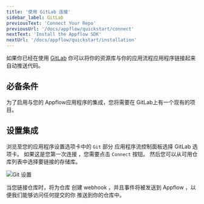 ```yaml
---
title: '使用 GitLab 连接'
sidebar_label: GitLab
previousText: 'Connect Your Repo'
previousUrl: '/docs/appflow/quickstart/connect'
nextText: 'Install the Appflow SDK'
nextUrl: '/docs/appflow/quickstart/installation'
---
```


如果你已经在使用 [GitLab](https://gitlab.com/) 你可以将你的资源库与你的应用流程应用程序链接起来自动推送代码。

## 必备条件
为了启用与您的 Appflow应用程序的集成，您将需要在 GitLab上有一个现有的项目。

## 设置集成
浏览至您的应用程序设置选项卡中的 `Git` 部分 应用程序流控制面板选择 GitLab 选项卡。 如果这是您第一次连接 ，您需要点击 `Connect` 按钮。 然后您可以从可用仓库列表中选择要链接的存储库。

![Git 设置](/docs/assets/img/appflow/gitlab-connect-app.png)

当您链接仓库时，将为仓库 创建 webhook ，并且事件将被发送到 Appflow ，以便我们能够访问任何提交的你 推送到你的仓库中。
